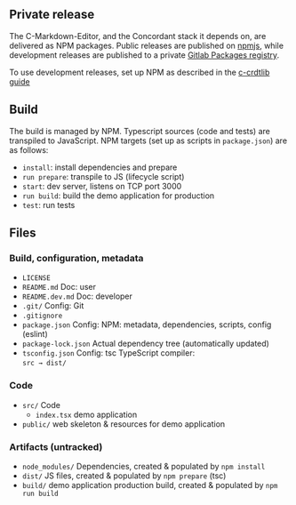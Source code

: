 ## Private release

The C-Markdown-Editor, and the Concordant stack it depends on,
are delivered as NPM packages.
Public releases are published on [npmjs](https://www.npmjs.com/),
while development releases are published
to a private [Gitlab Packages registry](https://gitlab.inria.fr/concordant/software/c-markdown-editor/-/packages).

To use development releases, set up NPM
as described in the [c-crdtlib guide](https://gitlab.inria.fr/concordant/software/c-crdtlib/-/blob/master/README.dev.md#javascripttypescript-and-npm)

## Build

The build is managed by NPM.
Typescript sources (code and tests) are transpiled to JavaScript.
NPM targets (set up as scripts in `package.json`) are as follows:

- `install`: install dependencies and prepare
- `run prepare`: transpile to JS (lifecycle script)
- `start`: dev server, listens on TCP port 3000
- `run build`: build the demo application for production
- `test`: run tests

## Files

### Build, configuration, metadata

- `LICENSE`
- `README.md` Doc: user
- `README.dev.md` Doc: developer
- `.git/` Config: Git
- `.gitignore`
- `package.json` Config: NPM: metadata, dependencies, scripts,
  config (eslint)
- `package-lock.json` Actual dependency tree (automatically updated)
- `tsconfig.json` Config: tsc TypeScript compiler:  
   `src → dist/`

### Code

- `src/` Code
  - `index.tsx` demo application
- `public/` web skeleton & resources for demo application

### Artifacts (untracked)

- `node_modules/` Dependencies,
  created & populated by `npm install`
- `dist/` JS files,
  created & populated by `npm prepare` (tsc)
- `build/` demo application production build,
  created & populated by `npm run build`
